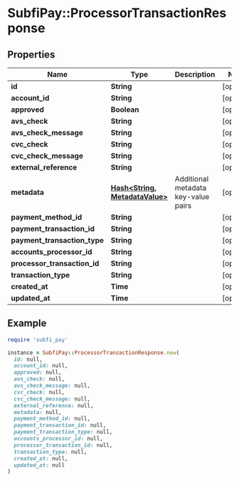 # SubfiPay::ProcessorTransactionResponse

## Properties

| Name | Type | Description | Notes |
| ---- | ---- | ----------- | ----- |
| **id** | **String** |  | [optional] |
| **account_id** | **String** |  | [optional] |
| **approved** | **Boolean** |  | [optional] |
| **avs_check** | **String** |  | [optional] |
| **avs_check_message** | **String** |  | [optional] |
| **cvc_check** | **String** |  | [optional] |
| **cvc_check_message** | **String** |  | [optional] |
| **external_reference** | **String** |  | [optional] |
| **metadata** | [**Hash&lt;String, MetadataValue&gt;**](MetadataValue.md) | Additional metadata key-value pairs | [optional] |
| **payment_method_id** | **String** |  | [optional] |
| **payment_transaction_id** | **String** |  | [optional] |
| **payment_transaction_type** | **String** |  | [optional] |
| **accounts_processor_id** | **String** |  | [optional] |
| **processor_transaction_id** | **String** |  | [optional] |
| **transaction_type** | **String** |  | [optional] |
| **created_at** | **Time** |  | [optional] |
| **updated_at** | **Time** |  | [optional] |

## Example

```ruby
require 'subfi_pay'

instance = SubfiPay::ProcessorTransactionResponse.new(
  id: null,
  account_id: null,
  approved: null,
  avs_check: null,
  avs_check_message: null,
  cvc_check: null,
  cvc_check_message: null,
  external_reference: null,
  metadata: null,
  payment_method_id: null,
  payment_transaction_id: null,
  payment_transaction_type: null,
  accounts_processor_id: null,
  processor_transaction_id: null,
  transaction_type: null,
  created_at: null,
  updated_at: null
)
```

